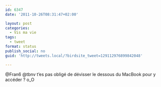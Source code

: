 ```yaml
---
id: 6347
date: '2011-10-26T08:31:47+02:00'

layout: post
categories:
  - Vis ma vie
tags:
  - tweet
format: status
publish_social: no
guid: 'http://tweets.local/?birdsite_tweet=129112976899842048'

---
```


@Fran6 @tbnv t’es pas obligé de dévisser le dessous du MacBook pour y accéder ? o\_O